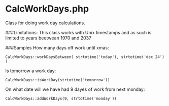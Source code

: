CalcWorkDays.php
================

Class for doing work day calculations.

###Limitations:
This class works with Unix timestamps and as such is limited to years beetwean 1970 and 2037

###Samples
How many days off work until xmas:

`
CalcWorkDays::workDaysBetween(
  strtotime('today'),
  strtotime('dec 24')
)
`

Is tomorrow a work day:

`
CalcWorkDays::isWorkDay(strtotime('tomorrow'))
`

On what date will we have had 9 dayes of work from next monday:

`
CalcWorkDays::addWorkDays(9, strtotime('monday'))
`
